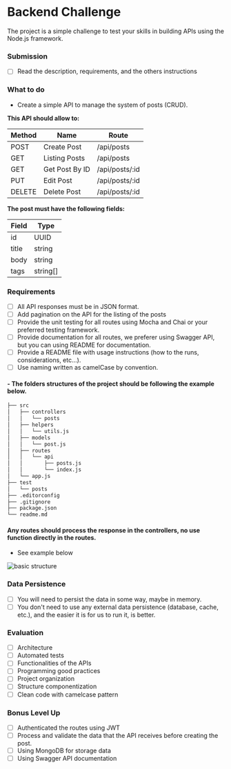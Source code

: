 # Backend Challenge

The project is a simple challenge to test your skills in building APIs using the Node.js framework.

### Submission

- [ ] Read the description, requirements, and the others instructions

### What to do

- Create a simple API to manage the system of posts (CRUD).

**This API should allow to:**

| Method | Name | Route |
| ------ | ------ | ------ |
| POST | Create Post | /api/posts |
| GET | Listing Posts | /api/posts |
| GET | Get Post By ID | /api/posts/:id |
| PUT | Edit Post | /api/posts/:id |
| DELETE | Delete Post | /api/posts/:id |

**The post must have the following fields:**

| Field | Type |
| ------ | ------ |
| id | UUID |
| title | string |
| body | string |
| tags | string[] |

### Requirements

- [ ] All API responses must be in JSON format.
- [ ] Add pagination on the API for the listing of the posts
- [ ] Provide the unit testing for all routes using Mocha and Chai or your preferred testing framework.
- [ ] Provide documentation for all routes, we preferer using Swagger API, but you can using README for documentation.
- [ ] Provide a README file with usage instructions (how to the runs, considerations, etc...).
- [ ] Use naming written as camelCase by convention.

#### - **The folders structures of the project should be following the example below.**

```sh
├── src
│   ├── controllers
│   │   └── posts
│   ├── helpers
│   │   └── utils.js
│   ├── models
│   │   └── post.js
│   ├── routes
│   │   └── api
│   │       ├── posts.js
│   │       └── index.js
│   └── app.js
├── test
│   └── posts
├── .editorconfig
├── .gitignore
├── package.json
└── readme.md
```

#### Any routes should process the response in the controllers, no use function directly in the routes.

- See example below

![basic structure](https://i.imgur.com/lyRSYj8.png)

### Data Persistence

- [ ] You will need to persist the data in some way, maybe in memory.
- [ ] You don't need to use any external data persistence (database, cache, etc.), and the easier it is for us to run it, is better.

### Evaluation

- [ ] Architecture
- [ ] Automated tests
- [ ] Functionalities of the APIs
- [ ] Programming good practices
- [ ] Project organization
- [ ] Structure componentization
- [ ] Clean code with camelcase pattern

### Bonus Level Up

- [ ] Authenticated the routes using JWT
- [ ] Process and validate the data that the API receives before creating the post.
- [ ] Using MongoDB for storage data
- [ ] Using Swagger API documentation
